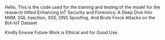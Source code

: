 Hello, This is the code used for the training and testing of the model for the research tittled Enhancing IoT Security and Forensics: A Deep Dive Into MitM, SQL Injection, XSS, DNS Spoofing, And Brute Force Attacks on the Bot-IoT Dataset


Kindly Ensure Future Work is Ethical and for Good Use. 
